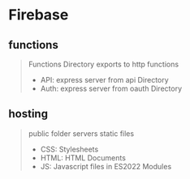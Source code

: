 # Firebase

## functions

> Functions Directory exports to http functions   
> - API: express server from api Directory
> - Auth: express server from oauth Directory

## hosting
> public folder servers static files   
> - CSS: Stylesheets
> - HTML: HTML Documents
> - JS: Javascript files in ES2022 Modules